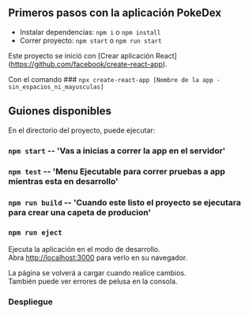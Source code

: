 Primeros pasos con la aplicación PokeDex
---
- Instalar dependencias: `npm i` o `npm install`
- Correr proyecto: `npm start` o `npm run start`

Este proyecto se inició con [Crear aplicación React] (https://github.com/facebook/create-react-app).

Con el comando ### `npx create-react-app [Nombre de la app - sin_espacios_ni_mayusculas]`

## Guiones disponibles

En el directorio del proyecto, puede ejecutar:

### `npm start`  -- 'Vas a inicias a correr la app en el servidor'
### `npm test` -- 'Menu Ejecutable para correr pruebas a app mientras esta en desarrollo'
### `npm run build`  -- 'Cuando este listo el proyecto se ejecutara para crear una capeta de producion'
### `npm run eject` 

Ejecuta la aplicación en el modo de desarrollo.\
Abra [http://localhost:3000](http://localhost:3000) para verlo en su navegador.

La página se volverá a cargar cuando realice cambios.\
También puede ver errores de pelusa en la consola.



### Despliegue



